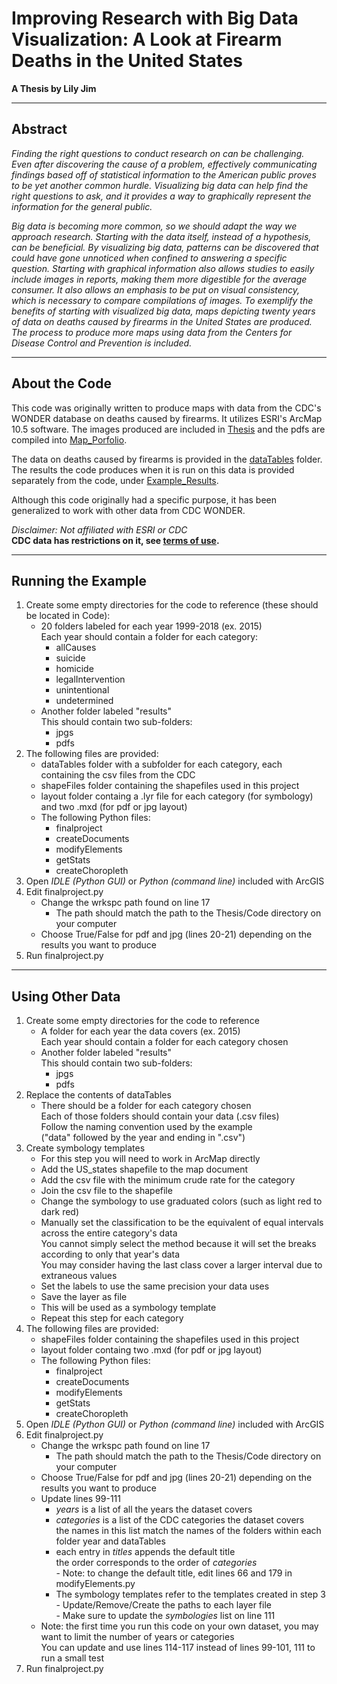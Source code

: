 # Improving Research with Big Data Visualization: A Look at Firearm Deaths in the United States

**A Thesis by Lily Jim**

---

## Abstract
*Finding the right questions to conduct research on can be challenging. Even after discovering the cause of a problem, effectively communicating findings based off of statistical information to the American public proves to be yet another common hurdle. Visualizing big data can help find the right questions to ask, and it provides a way to graphically represent the information for the general public.*

*Big data is becoming more common, so we should adapt the way we approach research. Starting with the data itself, instead of a hypothesis, can be beneficial. By visualizing big data, patterns can be discovered that could have gone unnoticed when confined to answering a specific question. Starting with graphical information also allows studies to easily include images in reports, making them more digestible for the average consumer. It also allows an emphasis to be put on visual consistency, which is necessary to compare compilations of images. To exemplify the benefits of starting with visualized big data, maps depicting twenty years of data on deaths caused by firearms in the United States are produced. The process to produce more maps using data from the Centers for Disease Control and Prevention is included.*

---

## About the Code

This code was originally written to produce maps with data from the CDC's WONDER database on deaths caused by firearms. 
It utilizes ESRI's ArcMap 10.5 software. The images produced are included in 
[Thesis](https://github.com/lmjim/Thesis/blob/main/Thesis.pdf) and the pdfs are compiled into 
[Map_Porfolio](https://github.com/lmjim/Thesis/blob/main/Map_Portfolio.pdf). 

The data on deaths caused by firearms is provided in the [dataTables](https://github.com/lmjim/Thesis/tree/main/Code/dataTables) folder.
The results the code produces when it is run on this data is provided separately from the code, under [Example_Results](https://github.com/lmjim/Thesis/tree/main/Example_Results). 

Although this code originally had a specific purpose, it has been generalized to work with other data from CDC WONDER. 

*Disclaimer: Not affiliated with ESRI or CDC*  
**CDC data has restrictions on it, see [terms of use](https://wonder.cdc.gov/mcd-icd10.html "CDC Wonder Database").**

---

## Running the Example

1. Create some empty directories for the code to reference (these should be located in Code):
    * 20 folders labeled for each year 1999-2018 (ex. 2015)  
      Each year should contain a folder for each category:  
      + allCauses
      + suicide
      + homicide
      + legalIntervention
      + unintentional
      + undetermined
    * Another folder labeled "results"  
      This should contain two sub-folders:
      + jpgs
      + pdfs
2. The following files are provided:
    * dataTables folder with a subfolder for each category, each containing the csv files from the CDC
    * shapeFiles folder containing the shapefiles used in this project
    * layout folder containg a .lyr file for each category (for symbology) and two .mxd (for pdf or jpg layout)
    * The following Python files:  
      + finalproject  
      + createDocuments  
      + modifyElements  
      + getStats  
      + createChoropleth
3. Open *IDLE (Python GUI)* or *Python (command line)* included with ArcGIS
4. Edit finalproject.py
    * Change the wrkspc path found on line 17
      + The path should match the path to the Thesis/Code directory on your computer
    * Choose True/False for pdf and jpg (lines 20-21) depending on the results you want to produce
5. Run finalproject.py

---

## Using Other Data

1. Create some empty directories for the code to reference
    * A folder for each year the data covers (ex. 2015)  
    Each year should contain a folder for each category chosen  
    * Another folder labeled "results"  
      This should contain two sub-folders:
      + jpgs
      + pdfs
2. Replace the contents of dataTables
    * There should be a folder for each category chosen  
    Each of those folders should contain your data (.csv files)  
    Follow the naming convention used by the example  
    ("data" followed by the year and ending in ".csv")
3. Create symbology templates
    * For this step you will need to work in ArcMap directly
    * Add the US_states shapefile to the map document
    * Add the csv file with the minimum crude rate for the category
    * Join the csv file to the shapefile
    * Change the symbology to use graduated colors (such as light red to dark red)
    * Manually set the classification to be the equivalent of equal intervals across the entire category's data  
      You cannot simply select the method because it will set the breaks according to only that year's data  
      You may consider having the last class cover a larger interval due to extraneous values  
    * Set the labels to use the same precision your data uses
    * Save the layer as file  
    * This will be used as a symbology template
    * Repeat this step for each category
4. The following files are provided:
    * shapeFiles folder containing the shapefiles used in this project
    * layout folder containg two .mxd (for pdf or jpg layout)
    * The following Python files:  
      + finalproject  
      + createDocuments  
      + modifyElements  
      + getStats  
      + createChoropleth
5. Open *IDLE (Python GUI)* or *Python (command line)* included with ArcGIS
6. Edit finalproject.py
    * Change the wrkspc path found on line 17
      + The path should match the path to the Thesis/Code directory on your computer
    * Choose True/False for pdf and jpg (lines 20-21) depending on the results you want to produce
    * Update lines 99-111
      + *years* is a list of all the years the dataset covers
      + *categories* is a list of the CDC categories the dataset covers  
        the names in this list match the names of the folders within each folder year and dataTables
      + each entry in *titles* appends the default title  
        the order corresponds to the order of *categories*  
            - Note: to change the default title, edit lines 66 and 179 in modifyElements.py
      + The symbology templates refer to the templates created in step 3  
            - Update/Remove/Create the paths to each layer file  
            - Make sure to update the *symbologies* list on line 111
     * Note: the first time you run this code on your own dataset, you may want to limit the number of years or categories  
         You can update and use lines 114-117 instead of lines 99-101, 111 to run a small test
7. Run finalproject.py
